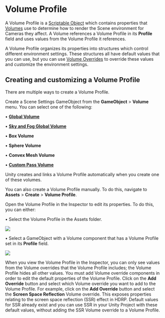 # Volume Profile

A Volume Profile is a [Scriptable Object](https://docs.unity3d.com/Manual/class-ScriptableObject.html) which contains properties that [Volumes](Volumes.md) use to determine how to render the Scene environment for Cameras they affect. A Volume references a Volume Profile in its **Profile** field and uses values from the Volume Profile it references.

A Volume Profile organizes its properties into structures which control different environment settings. These structures all have default values that you can use, but you can use [Volume Overrides](Volume-Components.md) to override these values and customize the environment settings.

## Creating and customizing a Volume Profile

There are multiple ways to create a Volume Profile.

Create a Scene Settings GameObject from the **GameObject**  >  **Volume** menu. You can select one of the following:

&#8226; [**Global Volume**](Volumes.md)

&#8226; [**Sky and Fog Global Volume**](Override-Visual-Environment.md)

&#8226; **Box Volume**

&#8226; **Sphere Volume**

&#8226; **Convex Mesh Volume**

&#8226; [**Custom Pass Volume**](Custom-Pass-Creating.md)

Unity creates and links a Volume Profile automatically when you create one of these volumes.

You can also create a Volume Profile manually. To do this, navigate to **Assets** > **Create** > **Volume Profile**.

Open the Volume Profile in the Inspector to edit its properties.  To do this, you can either:

&#8226; Select the Volume Profile in the Assets folder.

![](Images/VolumeProfile1.png)

&#8226; Select a GameObject with a Volume component that has a Volume Profile set in its **Profile** field.

![](Images/VolumeProfile2.png)



When you view the Volume Profile in the Inspector, you can only see values from the Volume overrides that the Volume Profile includes; the Volume Profile hides all other values. You must add Volume override components in order to edit the default properties of the Volume Profile. Click on the **Add Override** button and select which Volume override you want to add to the Volume Profile. For example, click on the **Add Override** button and select the **Screen Space Reflection** Volume override. This exposes properties relating to the screen space reflection (SSR) effect in HDRP. Default values for SSR already exist and you can use SSR in your Unity Project with these default values, without adding the SSR Volume override to a Volume Profile.
